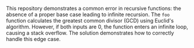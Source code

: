This repository demonstrates a common error in recursive functions: the absence of a proper base case leading to infinite recursion. The `foo` function calculates the greatest common divisor (GCD) using Euclid's algorithm. However, if both inputs are 0, the function enters an infinite loop, causing a stack overflow. The solution demonstrates how to correctly handle this edge case.